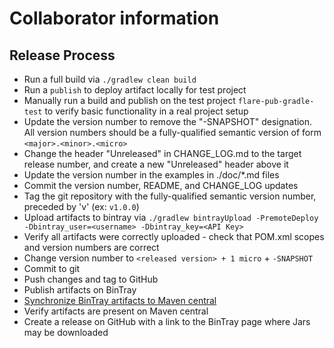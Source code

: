 # Collaborator information

## Release Process

* Run a full build via `./gradlew clean build`
* Run a `publish` to deploy artifact locally for test project
* Manually run a build and publish on the test project `flare-pub-gradle-test` to verify basic functionality in a real project setup
* Update the version number to remove the "-SNAPSHOT" designation. All version numbers should be a fully-qualified semantic version of form `<major>.<minor>.<micro>`
* Change the header "Unreleased" in CHANGE_LOG.md to the target release number, and create a new "Unreleased" header above it
* Update the version number in the examples in ./doc/*.md files
* Commit the version number, README, and CHANGE_LOG updates
* Tag the git repository with the fully-qualified semantic version number, preceded by 'v' (ex: `v1.0.0`)
* Upload artifacts to bintray via `./gradlew bintrayUpload -PremoteDeploy -Dbintray_user=<username> -Dbintray_key=<API Key>`
* Verify all artifacts were correctly uploaded - check that POM.xml scopes and version numbers are correct
* Change version number to `<released version> + 1 micro` + `-SNAPSHOT`
* Commit to git
* Push changes and tag to GitHub
* Publish artifacts on BinTray
* [Synchronize BinTray artifacts to Maven central](https://bintray.com/docs/usermanual/uploads/uploads_syncingwiththirdpartyplatforms.html)
* Verify artifacts are present on Maven central
* Create a release on GitHub with a link to the BinTray page where Jars may be downloaded
